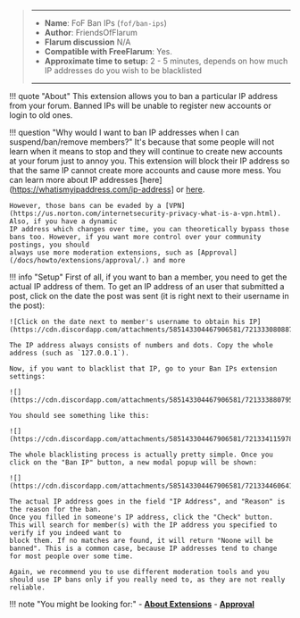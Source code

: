 > ---
> - **Name**: FoF Ban IPs (`fof/ban-ips`)
> - **Author**: FriendsOfFlarum
> - **Flarum discussion** N/A
> - **Compatible with FreeFlarum**: Yes.
> - **Approximate time to setup:** 2 - 5 minutes, depends on how much IP addresses do you wish to be blacklisted
>
> ---

!!! quote "About"
    This extension allows you to ban a particular IP address from your forum. Banned IPs will be unable to register new accounts or login to old ones.
    
!!! question "Why would I want to ban IP addresses when I can suspend/ban/remove members?"
    It's because that some people will not learn when it means to stop and they will continue to create new accounts at your forum just to annoy you. This extension will block
    their IP address so that the same IP cannot create more accounts and cause more mess. You can learn more about IP addresses [here](https://whatismyipaddress.com/ip-address] or [here](https://en.wikipedia.org/wiki/IP_address).
    
    However, those bans can be evaded by a [VPN](https://us.norton.com/internetsecurity-privacy-what-is-a-vpn.html). Also, if you have a dynamic 
    IP address which changes over time, you can theoretically bypass those bans too. However, if you want more control over your community postings, you should
    always use more moderation extensions, such as [Approval](/docs/howto/extensions/approval/.) and more
    
!!! info "Setup"
    First of all, if you want to ban a member, you need to get the actual IP address of them. To get an IP address of an user that submitted a post, click on the date the post was sent (it is right next to their username in the post):
    
    ![Click on the date next to member's username to obtain his IP](https://cdn.discordapp.com/attachments/585143304467906581/721333080887132160/unknown.png)
    
    The IP address always consists of numbers and dots. Copy the whole address (such as `127.0.0.1`).
    
    Now, if you want to blacklist that IP, go to your Ban IPs extension settings:
    
    ![](https://cdn.discordapp.com/attachments/585143304467906581/721333880795168829/unknown.png)
    
    You should see something like this:
    
    ![](https://cdn.discordapp.com/attachments/585143304467906581/721334115978444841/unknown.png)
    
    The whole blacklisting process is actually pretty simple. Once you click on the "Ban IP" button, a new modal popup will be shown:
    
    ![](https://cdn.discordapp.com/attachments/585143304467906581/721334460641181716/unknown.png)
    
    The actual IP address goes in the field "IP Address", and "Reason" is the reason for the ban.
    Once you filled in someone's IP address, click the "Check" button. This will search for member(s) with the IP address you specified to verify if you indeed want to
    block them. If no matches are found, it will return "Noone will be banned". This is a common case, because IP addresses tend to change for most people over some time.
    
    Again, we recommend you to use different moderation tools and you should use IP bans only if you really need to, as they are not really reliable.
    
!!! note "You might be looking for:"
    - **[About Extensions](/docs/how-to/extensions/about-extensions/)**
    - **[Approval](/docs/how-to/extensions/approval/)**
